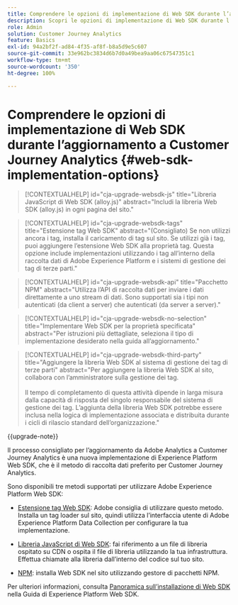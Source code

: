 ```yaml
---
title: Comprendere le opzioni di implementazione di Web SDK durante l’aggiornamento a Customer Journey Analytics
description: Scopri le opzioni di implementazione di Web SDK durante l’aggiornamento a Customer Journey Analytics
role: Admin
solution: Customer Journey Analytics
feature: Basics
exl-id: 94a2bf2f-ad84-4f35-af8f-b8a5d9e5c607
source-git-commit: 33e962bc3834d6b7d0a49bea9aa06c67547351c1
workflow-type: tm+mt
source-wordcount: '350'
ht-degree: 100%

---
```


# Comprendere le opzioni di implementazione di Web SDK durante l’aggiornamento a Customer Journey Analytics {#web-sdk-implementation-options}

<!-- markdownlint-disable MD034 -->

>[!CONTEXTUALHELP]
>id="cja-upgrade-websdk-js"
>title="Libreria JavaScript di Web SDK (alloy.js)"
>abstract="Includi la libreria Web SDK (alloy.js) in ogni pagina del sito."

<!-- markdownlint-enable MD034 -->

<!-- markdownlint-disable MD034 -->

>[!CONTEXTUALHELP]
>id="cja-upgrade-websdk-tags"
>title="Estensione tag Web SDK"
>abstract="(Consigliato) Se non utilizzi ancora i tag, installa il caricamento di tag sul sito. Se utilizzi già i tag, puoi aggiungere l’estensione Web SDK alla proprietà tag. Questa opzione include implementazioni utilizzando i tag all’interno della raccolta dati di Adobe Experience Platform e i sistemi di gestione dei tag di terze parti."

<!-- markdownlint-enable MD034 -->

<!-- markdownlint-disable MD034 -->

>[!CONTEXTUALHELP]
>id="cja-upgrade-websdk-api"
>title="Pacchetto NPM"
>abstract="Utilizza l’API di raccolta dati per inviare i dati direttamente a uno stream di dati. Sono supportati sia i tipi non autenticati (da client a server) che autenticati (da server a server)."

<!-- markdownlint-enable MD034 -->

<!-- markdownlint-disable MD034 -->

>[!CONTEXTUALHELP]
>id="cja-upgrade-websdk-no-selection"
>title="Implementare Web SDK per la proprietà specificata"
>abstract="Per istruzioni più dettagliate, seleziona il tipo di implementazione desiderato nella guida all’aggiornamento."

<!-- markdownlint-enable MD034 -->

<!-- markdownlint-disable MD034 -->

>[!CONTEXTUALHELP]
>id="cja-upgrade-websdk-third-party"
>title="Aggiungere la libreria Web SDK al sistema di gestione dei tag di terze parti"
>abstract="Per aggiungere la libreria Web SDK al sito, collabora con l’amministratore sulla gestione dei tag.<br><br>Il tempo di completamento di questa attività dipende in larga misura dalla capacità di risposta del singolo responsabile del sistema di gestione dei tag. L’aggiunta della libreria Web SDK potrebbe essere inclusa nella logica di implementazione associata e distribuita durante i cicli di rilascio standard dell’organizzazione."

<!-- markdownlint-enable MD034 -->

{{upgrade-note}}

Il processo consigliato per l’aggiornamento da Adobe Analytics a Customer Journey Analytics è una nuova implementazione di Experience Platform Web SDK, che è il metodo di raccolta dati preferito per Customer Journey Analytics.

Sono disponibili tre metodi supportati per utilizzare Adobe Experience Platform Web SDK:

* [Estensione tag Web SDK](https://experienceleague.adobe.com/it/docs/experience-platform/web-sdk/install/extension): Adobe consiglia di utilizzare questo metodo. Installa un tag loader sul sito, quindi utilizza l’interfaccia utente di Adobe Experience Platform Data Collection per configurare la tua implementazione.

* [Libreria JavaScript di Web SDK](https://experienceleague.adobe.com/it/docs/experience-platform/web-sdk/install/library): fai riferimento a un file di libreria ospitato su CDN o ospita il file di libreria utilizzando la tua infrastruttura. Effettua chiamate alla libreria dall’interno del codice sul tuo sito.

* [NPM](https://experienceleague.adobe.com/it/docs/experience-platform/web-sdk/install/npm): installa Web SDK nel sito utilizzando gestore di pacchetti NPM.

Per ulteriori informazioni, consulta [Panoramica sull’installazione di Web SDK](https://experienceleague.adobe.com/it/docs/experience-platform/web-sdk/install/overview) nella Guida di Experience Platform Web SDK.
